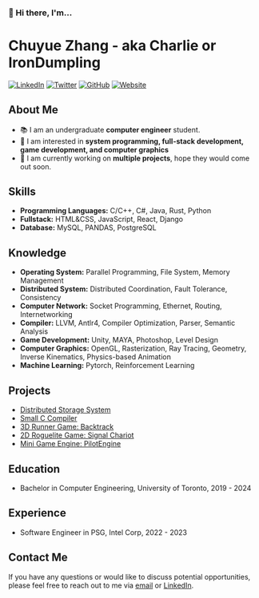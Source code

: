 ### 👋 Hi there, I'm... 

<!--
**IronDumpling/IronDumpling** is a ✨ _special_ ✨ repository because its `README.md` (this file) appears on your GitHub profile.

Here are some ideas to get you started:

- 🔭 I’m currently working on ...
- 🌱 I’m currently learning ...
- 👯 I’m looking to collaborate on ...
- 🤔 I’m looking for help with ...
- 💬 Ask me about ...
- 📫 How to reach me: ...
- 😄 Pronouns: ...
- ⚡ Fun fact: ...
-->

# Chuyue Zhang - aka Charlie or IronDumpling

[![LinkedIn](https://img.shields.io/badge/LinkedIn-Profile-blue)](https://www.linkedin.com/in/chuyue-zhang-27216a207/)
[![Twitter](https://img.shields.io/twitter/follow/Irondump1ing?style=social)](https://twitter.com/)
[![GitHub](https://img.shields.io/badge/GitHub-Profile-brightgreen)](https://github.com/IronDumpling)
[![Website](https://img.shields.io/badge/Website-Portfolio-orange)](https://www.chuyue.ca/)

## About Me

- :books: I am an undergraduate **computer engineer** student. 
- 🌱 I am interested in **system programming, full-stack development, game development, and computer graphics**
- 🔭 I am currently working on **multiple projects**, hope they would come out soon.

## Skills

- **Programming Languages:** C/C++, C#, Java, Rust, Python
- **Fullstack:** HTML&CSS, JavaScript, React, Django
- **Database:** MySQL, PANDAS, PostgreSQL

## Knowledge

- **Operating System:** Parallel Programming, File System, Memory Management
- **Distributed System:** Distributed Coordination, Fault Tolerance, Consistency
- **Computer Network:** Socket Programming, Ethernet, Routing, Internetworking
- **Compiler:** LLVM, Antlr4, Compiler Optimization, Parser, Semantic Analysis
- **Game Development:** Unity, MAYA, Photoshop, Level Design
- **Computer Graphics:** OpenGL, Rasterization, Ray Tracing, Geometry, Inverse Kinematics, Physics-based Animation
- **Machine Learning:** Pytorch, Reinforcement Learning

## Projects

- [Distributed Storage System](https://github.com/IronDumpling/distributed-storage-service)
- [Small C Compiler](https://github.com/IronDumpling/LLVM-small-C-IR-Generator) 
- [3D Runner Game: Backtrack](https://github.com/FinalProject-Team1-Backtrack/mainProject)
- [2D Roguelite Game: Signal Chariot](https://github.com/IronDumpling/signal-chariot) 
- [Mini Game Engine: PilotEngine](https://github.com/IronDumpling/PilotEngine)

## Education

- Bachelor in Computer Engineering, University of Toronto, 2019 - 2024

## Experience

- Software Engineer in PSG, Intel Corp, 2022 - 2023

## Contact Me

If you have any questions or would like to discuss potential opportunities, please feel free to reach out to me via [email](mailto:irondumpling233@outlook.com) or [LinkedIn](https://www.linkedin.com/in/chuyue-zhang-27216a207/).

